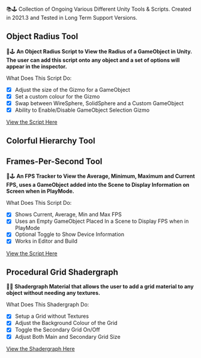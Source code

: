 📚🕹️ Collection of Ongoing Various Different Unity Tools & Scripts. Created in 2021.3 and Tested in Long Term Support Versions. 
##
## Object Radius Tool
📜🕹️ **An Object Radius Script to View the Radius of a GameObject in Unity. The user can add this script onto any object and a set of options will appear in the inspector.**

What Does This Script Do:
- [x] Adjust the size of the Gizmo for a GameObject
- [x] Set a custom colour for the Gizmo
- [x] Swap between WireSphere, SolidSphere and a Custom GameObject
- [x] Ability to Enable/Disable GameObject Selection Gizmo

[View the Script Here](https://github.com/KieronJenkins/UnityObjectRadius)

## Colorful Hierarchy Tool
## Frames-Per-Second Tool 
📜🕹️ **An FPS Tracker to View the Average, Minimum, Maximum and Current FPS, uses a GameObject added into the Scene to Display Information on Screen when in PlayMode.**

What Does This Script Do:
- [x] Shows Current, Average, Min and Max FPS
- [x] Uses an Empty GameObject Placed In a Scene to Display FPS when in PlayMode
- [x] Optional Toggle to Show Device Information
- [x] Works in Editor and Build

[View the Script Here](https://github.com/KieronJenkins/UnityToolbox/tree/main/FPSTracker)

## Procedural Grid Shadergraph
📜🔳 **Shadergraph Material that allows the user to add a grid material to any object without needing any textures.**

What Does This Shadergraph Do:
- [x] Setup a Grid without Textures
- [x] Adjust the Background Colour of the Grid
- [x] Toggle the Secondary Grid On/Off
- [x] Adjust Both Main and Secondary Grid Size

[View the Shadergraph Here](https://github.com/KieronJenkins/UnityToolbox/tree/main/Shadergraphs/ProceduralGrid)

